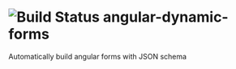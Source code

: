 ![Build Status](https://travis-ci.org/wbreza/angular-dynamic-forms.svg)
angular-dynamic-forms
=====================
Automatically build angular forms with JSON schema
